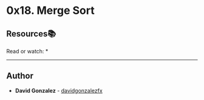 # 0x18. Merge Sort

## Resources:books:
Read or watch:
*

---

## Author
* **David Gonzalez** - [davidgonzalezfx](https://github.com/davidgonzalezfx)

